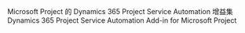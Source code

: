 <span data-ttu-id="145e5-101">Microsoft Project 的 Dynamics 365 Project Service Automation 增益集</span><span class="sxs-lookup"><span data-stu-id="145e5-101">Dynamics 365 Project Service Automation Add-in for Microsoft Project</span></span>
